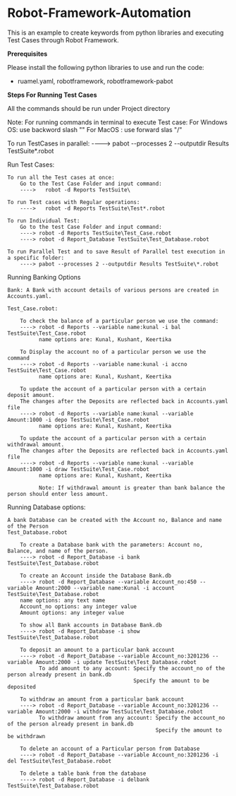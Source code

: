 # Robot-Framework-Automation

This is an example to create keywords from python libraries and executing Test Cases through Robot Framework.

**Prerequisites**

Please install the following python libraries to use and run the code:
  - ruamel.yaml, robotframework, robotframework-pabot 

**Steps For Running Test Cases**


All the commands should be run under Project directory

Note: For running commands in terminal to execute Test case:
    For Windows OS: use backword slash "\"
    For MacOS : use forward slas "/"

To run TestCases in parallel:
    ----> pabot --processes 2 --outputdir Results TestSuite\*.robot

Run Test Cases:

    To run all the Test cases at once:
        Go to the Test Case Folder and input command:
        ---->   robot -d Reports TestSuite\

    To run Test cases with Regular operations:
        ---->   robot -d Reports TestSuite\Test*.robot

    To run Individual Test:
        Go to the test Case Folder and input command:
        ----> robot -d Reports TestSuite\Test_Case.robot
        ----> robot -d Report_Database TestSuite\Test_Database.robot

    To run Parallel Test and to save Result of Parallel test execution in a specific folder:
        ----> pabot --processes 2 --outputdir Results TestSuite\*.robot

Running Banking Options

    Bank: A Bank with account details of various persons are created in Accounts.yaml.

    Test_Case.robot:

        To check the balance of a particular person we use the command:
        ----> robot -d Reports --variable name:kunal -i bal TestSuite\Test_Case.robot
              name options are: Kunal, Kushant, Keertika

        To Display the account no of a particular person we use the command
        ----> robot -d Reports --variable name:kunal -i accno TestSuite\Test_Case.robot
              name options are: Kunal, Kushant, Keertika

        To update the account of a particular person with a certain deposit amount.
        The changes after the Deposits are reflected back in Accounts.yaml file
        ----> robot -d Reports --variable name:kunal --variable Amount:1000 -i depo TestSuite\Test_Case.robot
              name options are: Kunal, Kushant, Keertika

        To update the account of a particular person with a certain withdrawal amount.
        The changes after the Deposits are reflected back in Accounts.yaml file
        ----> robot -d Reports --variable name:kunal --variable Amount:1000 -i draw TestSuite\Test_Case.robot
              name options are: Kunal, Kushant, Keertika

              Note: If withdrawal amount is greater than bank balance the person should enter less amount.

Running Database options:

    A bank Database can be created with the Account no, Balance and name of the Person
    Test_Database.robot

        To create a Database bank with the parameters: Account no, Balance, and name of the person.
        ----> robot -d Report_Database -i bank TestSuite\Test_Database.robot

        To create an Account inside the Database Bank.db
        ----> robot -d Report_Database --variable Account_no:450 --variable Amount:2000 --variable name:Kunal -i account TestSuite\Test_Database.robot
        name options: any text name
        Account_no options: any integer value
        Amount options: any integer value

        To show all Bank accounts in Database Bank.db
        ----> robot -d Report_Database -i show TestSuite\Test_Database.robot

        To deposit an amount to a particular bank account
        ----> robot -d Report_Database --variable Account_no:3201236 --variable Amount:2000 -i update TestSuite\Test_Database.robot
              To add amount to any account: Specify the account_no of the person already present in bank.db
                                            Specify the amount to be deposited

        To withdraw an amount from a particular bank account
        ----> robot -d Report_Database --variable Account_no:3201236 --variable Amount:2000 -i withdraw TestSuite\Test_Database.robot
              To withdraw amount from any account: Specify the account_no of the person already present in bank.db
                                                   Specify the amount to be withdrawn

        To delete an account of a Particular person from Database
        ----> robot -d Report_Database --variable Account_no:3201236 -i del TestSuite\Test_Database.robot

        To delete a table bank from the database
        ----> robot -d Report_Database -i delbank TestSuite\Test_Database.robot

